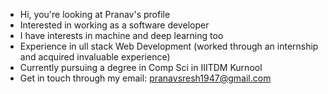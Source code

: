 - Hi, you're looking at Pranav's profile
- Interested in working as a software developer
- I have interests in machine and deep learning too
- Experience in ull stack Web Development (worked through an internship and acquired invaluable experience)
- Currently pursuing a degree in Comp Sci in IIITDM Kurnool
- Get in touch through my email: pranavsresh1947@gmail.com

<!---
PranavNagaraji/PranavNagaraji is a ✨ special ✨ repository because its `README.md` (this file) appears on your GitHub profile.
You can click the Preview link to take a look at your changes.
--->
